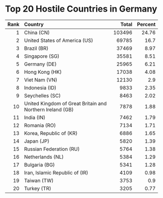 # Top 20 Hostile Countries in Germany

| Rank | Country | Total | Percent |
| ---: | :------ | ----: | ------: |
| 1 | China (CN) | 103496 | 24.76 |
| 2 | United States of America (US) | 69785 | 16.7 |
| 3 | Brazil (BR) | 37469 | 8.97 |
| 4 | Singapore (SG) | 35581 | 8.51 |
| 5 | Germany (DE) | 25965 | 6.21 |
| 6 | Hong Kong (HK) | 17038 | 4.08 |
| 7 | Viet Nam (VN) | 12130 | 2.9 |
| 8 | Indonesia (ID) | 9833 | 2.35 |
| 9 | Seychelles (SC) | 8463 | 2.02 |
| 10 | United Kingdom of Great Britain and Northern Ireland (GB) | 7878 | 1.88 |
| 11 | India (IN) | 7462 | 1.79 |
| 12 | Romania (RO) | 7134 | 1.71 |
| 13 | Korea, Republic of (KR) | 6886 | 1.65 |
| 14 | Japan (JP) | 5820 | 1.39 |
| 15 | Russian Federation (RU) | 5764 | 1.38 |
| 16 | Netherlands (NL) | 5384 | 1.29 |
| 17 | Bulgaria (BG) | 5341 | 1.28 |
| 18 | Iran, Islamic Republic of (IR) | 4109 | 0.98 |
| 19 | Taiwan (TW) | 3753 | 0.9 |
| 20 | Turkey (TR) | 3205 | 0.77 |
